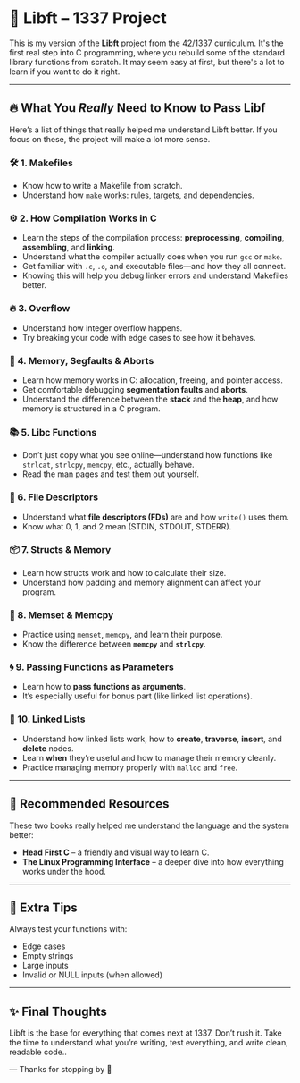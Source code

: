 # 🧠 Libft – 1337 Project

This is my version of the **Libft** project from the 42/1337 curriculum. It's the first real step into C programming, where you rebuild some of the standard library functions from scratch. It may seem easy at first, but there's a lot to learn if you want to do it right.

---

## 🔥 What You *Really* Need to Know to Pass Libf

Here’s a list of things that really helped me understand Libft better. If you focus on these, the project will make a lot more sense.

### 🛠️ 1. Makefiles
- Know how to write a Makefile from scratch.
- Understand how `make` works: rules, targets, and dependencies.

### ⚙️ 2. How Compilation Works in C
- Learn the steps of the compilation process: **preprocessing**, **compiling**, **assembling**, and **linking**.
- Understand what the compiler actually does when you run `gcc` or `make`.
- Get familiar with `.c`, `.o`, and executable files—and how they all connect.
- Knowing this will help you debug linker errors and understand Makefiles better.

### 🔥 3. Overflow
- Understand how integer overflow happens.
- Try breaking your code with edge cases to see how it behaves.

### 🧠 4. Memory, Segfaults & Aborts
- Learn how memory works in C: allocation, freeing, and pointer access.
- Get comfortable debugging **segmentation faults** and **aborts**.
- Understand the difference between the **stack** and the **heap**, and how memory is structured in a C program.

### 📚 5. Libc Functions
- Don’t just copy what you see online—understand how functions like `strlcat`, `strlcpy`, `memcpy`, etc., actually behave.
- Read the man pages and test them out yourself.

### 🧷 6. File Descriptors
- Understand what **file descriptors (FDs)** are and how `write()` uses them.
- Know what 0, 1, and 2 mean (STDIN, STDOUT, STDERR).

### 📦 7. Structs & Memory
- Learn how structs work and how to calculate their size.
- Understand how padding and memory alignment can affect your program.

### 🧹 8. Memset & Memcpy
- Practice using `memset`, `memcpy`, and learn their purpose.
- Know the difference between **`memcpy`** and **`strlcpy`**.

### 🌀 9. Passing Functions as Parameters
- Learn how to **pass functions as arguments**.
- It’s especially useful for bonus part (like linked list operations).

### 🌿 10. Linked Lists
- Understand how linked lists work, how to **create**, **traverse**, **insert**, and **delete** nodes.
- Learn **when** they’re useful and how to manage their memory cleanly.
- Practice managing memory properly with `malloc` and `free`.

---

## 📘 Recommended Resources

These two books really helped me understand the language and the system better:

- **Head First C** – a friendly and visual way to learn C.
- **The Linux Programming Interface** – a deeper dive into how everything works under the hood.

---

## 🧪 Extra Tips

Always test your functions with:
- Edge cases
- Empty strings
- Large inputs
- Invalid or NULL inputs (when allowed)

---

## ✨ Final Thoughts

Libft is the base for everything that comes next at 1337. Don’t rush it. Take the time to understand what you’re writing, test everything, and write clean, readable code..

—
Thanks for stopping by 🫶